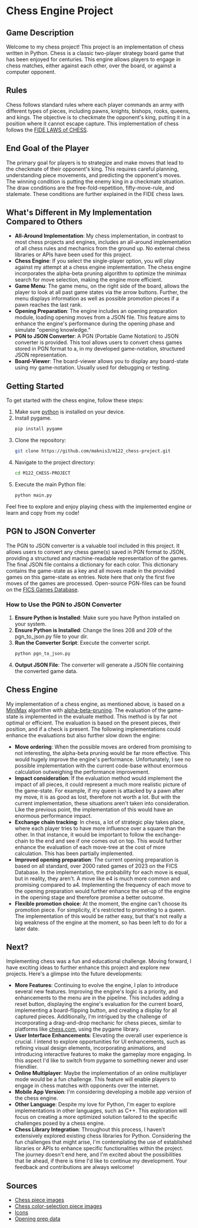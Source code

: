 # Chess Engine Project

## Game Description
Welcome to my chess project! This project is an implementation of chess written in Python. Chess is a classic two-player strategy board game that has been enjoyed for centuries. This engine allows players to engage in chess matches, either against each other, over the board, or against a computer opponent.

## Rules
Chess follows standard rules where each player commands an army with different types of pieces, including pawns, knights, bishops, rooks, queens, and kings. The objective is to checkmate the opponent's king, putting it in a position where it cannot escape capture. This implementation of chess follows the [FIDE LAWS of CHESS](https://www.fide.com/FIDE/handbook/LawsOfChess.pdf).

## End Goal of the Player
The primary goal for players is to strategize and make moves that lead to the checkmate of their opponent's king. This requires careful planning, understanding piece movements, and predicting the opponent's moves. The winning condition is putting the enemy king in a checkmate situation. The draw conditions are the free-fold-repetition, fifty-move-rule, and stalemate. These conditions are further explained in the FIDE chess laws.

## What's Different in My Implementation Compared to Others
- **All-Around Implementation**: My chess implementation, in contrast to most chess projects and engines, includes an all-around implementation of all chess rules and mechanics from the ground up. No external chess libraries or APIs have been used for this project.
- **Chess Engine**: If you select the single-player option, you will play against my attempt at a chess engine implementation. The chess engine incorporates the alpha-beta pruning algorithm to optimize the minimax search for move selection, making the engine more efficient.
- **Game Menu**: The game menu, on the right side of the board, allows the player to look at all past game states via the arrow buttons. Further, the menu displays information as well as possible promotion pieces if a pawn reaches the last rank.
- **Opening Preparation**: The engine includes an opening preparation module, loading opening moves from a JSON file. This feature aims to enhance the engine's performance during the opening phase and simulate "opening knowledge."
- **PGN to JSON Converter**: A PGN (Portable Game Notation) to JSON converter is provided. This tool allows users to convert chess games stored in PGN format to a, in my developed game-notation, structured JSON representation.
- **Board-Viewer**: The board-viewer allows you to display any board-state using my game-notation. Usually used for debugging or testing.

## Getting Started
To get started with the chess engine, follow these steps:
1. Make sure [python](https://www.python.org/downloads/) is installed on your device. 
2. Install pygame.
    ```bash
    pip install pygame
    ```
3. Clone the repository:
    ```bash
    git clone https://github.com/maknis3/m122_chess-project.git
    ```
4. Navigate to the project directory:
    ```bash
    cd M122_CHESS-PROJECT
    ```
5. Execute the main Python file:
    ```bash
    python main.py
    ```

Feel free to explore and enjoy playing chess with the implemented engine or learn and copy from my code!

## PGN to JSON Converter
The PGN to JSON converter is a valuable tool included in this project. It allows users to convert any chess game(s) saved in PGN format to JSON, providing a structured and machine-readable representation of the games.
The final JSON file contains a dictionary for each color. This dictionary contains the game-state as a key and all moves made in the provided games on this game-state as entries. Note here that only the first five moves of the games are processed.
Open-source PGN-files can be found on the [FICS Games Database](https://www.ficsgames.org/download.html).

### How to Use the PGN to JSON Converter
1. **Ensure Python is Installed**: Make sure you have Python installed on your system.
2. **Ensure Python is Installed**: Change the lines 208 and 209 of the pgn_to_json.py file to your dir.
3. **Run the Converter Script**: Execute the converter script.
    ```bash
    python pgn_to_json.py
    ```
4. **Output JSON File**: The converter will generate a JSON file containing the converted game data.

## Chess Engine
My implementation of a chess engine, as mentioned above, is based on a [MiniMax](https://en.wikipedia.org/wiki/Minimax) algorithm with [alpha-beta-pruning](https://en.wikipedia.org/wiki/Alpha%E2%80%93beta_pruning). The evaluation of the game-state is implemented in the evaluate method. This method is by far not optimal or efficient. The evaluation is based on the present pieces, their position, and if a check is present. The following implementations could enhance the evaluations but also further slow down the engine:
- **Move ordering**: When the possible moves are ordered from promising to not interesting, the alpha-beta pruning would be far more effective. This would hugely improve the engine's performance. Unfortunately, I see no possible implementation with the current code-base without enormous calculation outweighing the performance improvement.
- **Impact consideration**: If the evaluation method would implement the impact of all pieces, it could represent a much more realistic picture of the game-state. For example, if my queen is attacked by a pawn after my move, it is as good as lost, therefore not worth a lot. But with the current implementation, these situations aren't taken into consideration. Like the previous point, the implementation of this would have an enormous performance impact.
- **Exchange chain tracking**: In chess, a lot of strategic play takes place, where each player tries to have more influence over a square than the other. In that instance, it would be important to follow the exchange-chain to the end and see if one comes out on top. This would further enhance the evaluation of each move-tree at the cost of more calculation. This has been partially implemented.
- **Improved opening preparation**: The current opening preparation is based on all standard, over 2000 rated games of 2023 on the FICS Database. In the implementation, the probability for each move is equal, but in reality, they aren't. A move like e4 is much more common and promising compared to a4. Implementing the frequency of each move to the opening preparation would further enhance the set-up of the engine in the opening stage and therefore promise a better outcome.
- **Flexible promotion choice**: At the moment, the engine can't choose its promotion piece. For simplicity, it's restricted to promoting to a queen. The implementation of this would be rather easy, but that's not really a big weakness of the engine at the moment, so has been left to do for a later date.

## Next?
Implementing chess was a fun and educational challenge. Moving forward, I have exciting ideas to further enhance this project and explore new projects. Here's a glimpse into the future developments:
- **More Features**: Continuing to evolve the engine, I plan to introduce several new features. Improving the engine's logic is a priority, and enhancements to the menu are in the pipeline. This includes adding a reset button, displaying the engine's evaluation for the current board, implementing a board-flipping button, and creating a display for all captured pieces. Additionally, I'm intrigued by the challenge of incorporating a drag-and-drop mechanic for chess pieces, similar to platforms like [chess.com](https://www.chess.com/home), using the pygame library.
- **User Interface Enhancements**: Elevating the overall user experience is crucial. I intend to explore opportunities for UI enhancements, such as refining visual design elements, incorporating animations, and introducing interactive features to make the gameplay more engaging. In this aspect I'd like to switch from pygame to something newer and user friendlier.
- **Online Multiplayer**: Maybe the implementation of an online multiplayer mode would be a fun challenge. This feature will enable players to engage in chess matches with opponents over the internet.
- **Mobile App Version**: I'm considering developing a mobile app version of the chess engine. 
- **Other Language**: Despite my love for Python, I'm eager to explore implementations in other languages, such as C++. This exploration will focus on creating a more optimized solution tailored to the specific challenges posed by a chess engine.
- **Chess Library Integration**: Throughout this process, I haven't extensively explored existing chess libraries for Python. Considering the fun challenges that might arise, I'm contemplating the use of established libraries or APIs to enhance specific functionalities within the project.
The journey doesn't end here, and I'm excited about the possibilities that lie ahead, if there is time I'd like to continue my development. Your feedback and contributions are always welcome!

## Sources
- [Chess piece images](https://greenchess.net/info.php?item=downloads)
- [Chess color-selection piece images](https://www.pngegg.com/)
- [Icons](https://www.flaticon.com/)
- [Opening prep data](https://www.ficsgames.org/download.html)